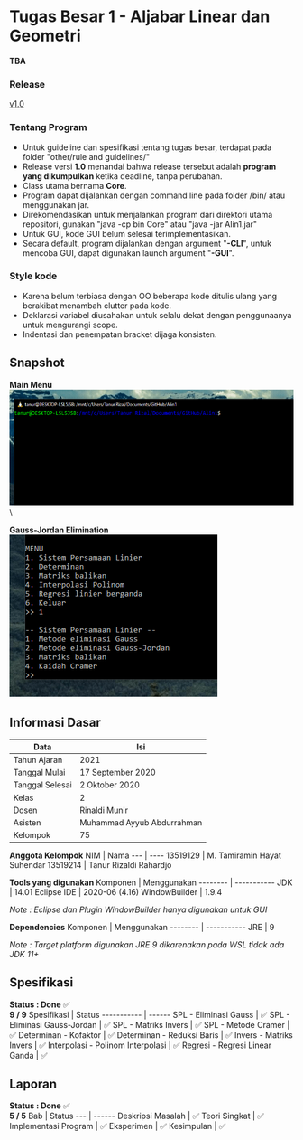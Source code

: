 # Tugas Besar 1 - Aljabar Linear dan Geometri
**TBA**

### Release
[v1.0](https://github.com/Lock1/Algeo01-19129/releases/tag/v1.0)


### Tentang Program
- Untuk guideline dan spesifikasi tentang tugas besar, terdapat pada folder "other/rule and guidelines/"
- Release versi **1.0** menandai bahwa release tersebut adalah **program yang dikumpulkan** ketika deadline, tanpa perubahan.
- Class utama bernama **Core**.
- Program dapat dijalankan dengan command line pada folder /bin/ atau menggunakan jar.
- Direkomendasikan untuk menjalankan program dari direktori utama repositori, gunakan "java -cp bin Core" atau "java -jar Alin1.jar"
- Untuk GUI, kode GUI belum selesai terimplementasikan.
- Secara default, program dijalankan dengan argument "**-CLI**", untuk mencoba GUI, dapat digunakan launch argument "**-GUI**".

### Style kode
- Karena belum terbiasa dengan OO beberapa kode ditulis ulang yang berakibat menambah clutter pada kode.
- Deklarasi variabel diusahakan untuk selalu dekat dengan penggunaanya untuk mengurangi scope.
- Indentasi dan penempatan bracket dijaga konsisten.

## Snapshot
**Main Menu** \
![Main Menu](/src/readme/mainmenu.gif) \

**Gauss-Jordan Elimination** \
![Gauss Jordan Elimination](/src/readme/gjelimination.gif)


## Informasi Dasar
Data            | Isi
----            | ---
Tahun Ajaran    | 2021
Tanggal Mulai   | 17 September 2020
Tanggal Selesai | 2 Oktober 2020
Kelas           | 2
Dosen           | Rinaldi Munir
Asisten         | Muhammad Ayyub Abdurrahman
Kelompok        | 75


**Anggota Kelompok**
NIM      | Nama
---      | ----
13519129 | M. Tamiramin Hayat Suhendar
13519214 | Tanur Rizaldi Rahardjo


**Tools yang digunakan**
Komponen      | Menggunakan
--------      | -----------
JDK           | 14.01
Eclipse IDE   | 2020-06 (4.16)
WindowBuilder | 1.9.4



*Note : Eclipse dan Plugin WindowBuilder hanya digunakan untuk GUI*


**Dependencies**
Komponen    | Menggunakan
--------    | -----------
JRE         | 9



*Note : Target platform digunakan JRE 9 dikarenakan pada WSL tidak ada JDK 11+*

## Spesifikasi
**Status : Done** :white_check_mark: \
**9 / 9**
Spesifikasi                       | Status
-----------                       | ------
SPL - Eliminasi Gauss             | :white_check_mark:
SPL - Eliminasi Gauss-Jordan      | :white_check_mark:
SPL - Matriks Invers              | :white_check_mark:
SPL - Metode Cramer               | :white_check_mark:
Determinan - Kofaktor             | :white_check_mark:
Determinan - Reduksi Baris        | :white_check_mark:
Invers - Matriks Invers           | :white_check_mark:
Interpolasi - Polinom Interpolasi | :white_check_mark:
Regresi - Regresi Linear Ganda    | :white_check_mark:

## Laporan
**Status : Done** :white_check_mark: \
**5 / 5**
Bab                   | Status
---                   | ------
Deskripsi Masalah     | :white_check_mark:
Teori Singkat         | :white_check_mark:
Implementasi Program  | :white_check_mark:
Eksperimen            | :white_check_mark:
Kesimpulan            | :white_check_mark:
